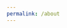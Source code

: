 ```yaml
---
permalink: /about
---
```


<!-- # About


- [Editorial Board](/board)
- [Policies](/policies)
- [Stats](/board)
- [Contact](/stats)

## [Editorial Board](/board)
## [Policies](/policies)
## [Stats](/board)
## [Contact](/stats) -->